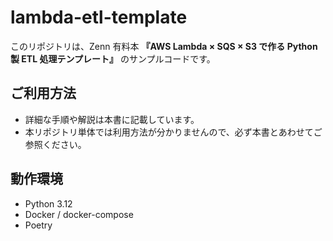 # lambda-etl-template

このリポジトリは、Zenn 有料本
**『AWS Lambda × SQS × S3 で作る Python 製 ETL 処理テンプレート』**
のサンプルコードです。

## ご利用方法

- 詳細な手順や解説は本書に記載しています。
- 本リポジトリ単体では利用方法が分かりませんので、必ず本書とあわせてご参照ください。

## 動作環境

- Python 3.12
- Docker / docker-compose
- Poetry

<!-- ## 注意事項

- 本リポジトリは購入者特典として提供しています。
- 外部への共有はご遠慮ください。 -->
